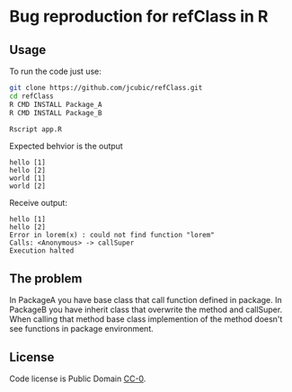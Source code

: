 # Bug reproduction for refClass in R

## Usage

To run the code just use:

```bash
git clone https://github.com/jcubic/refClass.git
cd refClass
R CMD INSTALL Package_A
R CMD INSTALL Package_B

Rscript app.R
```

Expected behvior is the output

```
hello [1]
hello [2]
world [1]
world [2]
```

Receive output:

```
hello [1]
hello [2]
Error in lorem(x) : could not find function "lorem"
Calls: <Anonymous> -> callSuper
Execution halted
```

## The problem

In PackageA you have base class that call function defined in package.
In PackageB you have inherit class that overwrite the method and callSuper.
When calling that method base class implemention of the method doesn't see
functions in package environment.

## License

Code license is Public Domain [CC-0](https://creativecommons.org/share-your-work/public-domain/cc0/).
